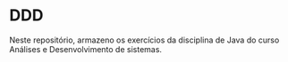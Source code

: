 # DDD
Neste repositório, armazeno os exercícios da disciplina de Java do curso Análises e Desenvolvimento de sistemas.
